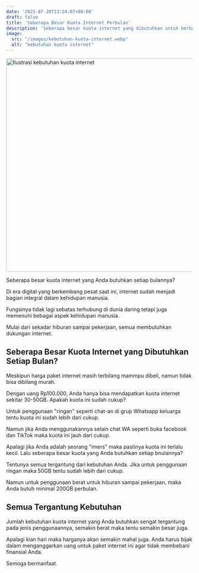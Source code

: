 ```yaml
---
date: '2025-07-20T13:24:07+08:00'
draft: false
title: 'Seberapa Besar Kuota Internet Perbulan'
description: 'Seberapa besar kuota internet yang dibutuhkan untuk berbagai jenis aktifitas online dalam sebulan? Temukan jawabannya di sini.'
image:
  src: "/images/kebutuhan-kuota-internet.webp"
  alt: "kebutuhan kuota internet"
---
```


<img alt="Ilustrasi kebutuhan kuota internet" src="/images/kebutuhan-kuota-internet.webp" height="576" width="1024">

Seberapa besar kuota internet yang Anda butuhkan setiap bulannya?

Di era digital yang berkembang pesat saat ini, internet sudah menjadi bagian integral dalam kehidupan manusia.

Fungsinya tidak lagi sebatas terhubung di dunia daring tetapi juga memenuhi bebagai aspek kehidupan manusia.

Mulai dari sekadar hiburan sampai pekerjaan, semua membutuhkan dukungan internet.

## Seberapa Besar Kuota Internet yang Dibutuhkan Setiap Bulan?

Meskipun harga paket internet masih terbilang mammpu dibeli, namun tidak bisa dibilang murah.

Dengan uang Rp100.000, Anda hanya bisa mendapatkan kuota internet sekitar 30-50GB. Apakah kuota ini sudah cukup?

Untuk penggunaan "ringan" seperti chat-an di grup Whatsapp keluarga tentu kuota ini sudah lebih dari cukup.

Namun jika Anda menggunakannya selain chat WA seperti buka facebook dan TikTok maka kuota ini jauh dari cukup.

Apalagi jika Anda adalah seorang "imers" maka pastinya kuota ini terlalu kecil. Lalu seberapa besar kuota yang Anda butuhkan setiap bnulannya?

Tentunya semua tergantung dari kebutuhan Anda. Jika untuk penggunaan ringan maka 50GB tentu sudah lebih dari cukup.

Namun untuk penggunaan berat untuk hiburan sampai pekerjaan, maka Anda butuh minimal 200GB perbulan.

## Semua Tergantung Kebutuhan

Jumlah kebutuhan kuota internet yang Anda butuhkan sengat tergantung pada jenis penggunaannya, semakin berat maka tentu semakin besar juga.

Apalagi kian hari maka harganya akan semakin mahal juga. Anda harus bijak dalam menganggarkan uang untuk paket internet ini agar tidak membebani finansial Anda.

Semoga bermanfaat.
